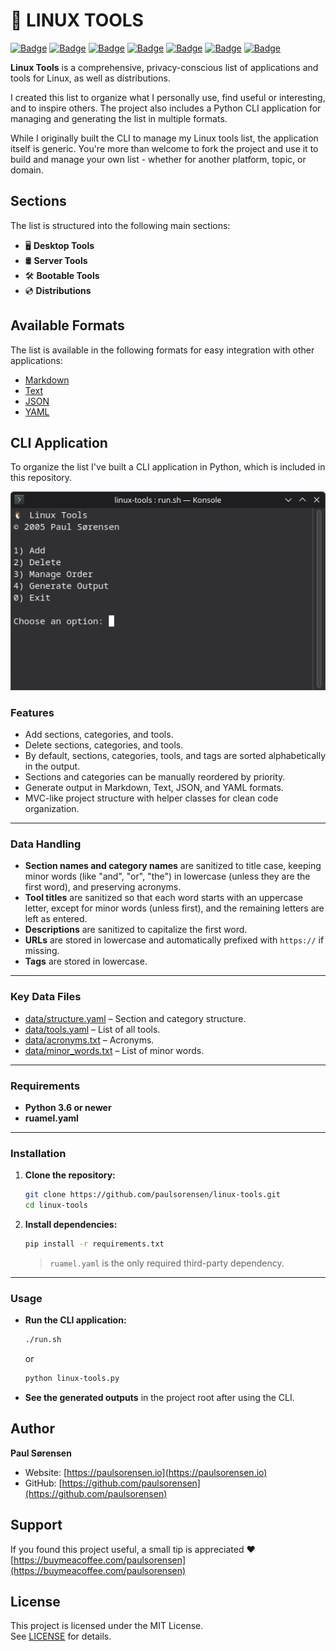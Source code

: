 # 🐧 LINUX TOOLS

[![Badge](https://img.shields.io/badge/Format-Markdown-CC33FF?logo=markdown&logoColor=white)](linux-tools.md)
[![Badge](https://img.shields.io/badge/Format-Text-CC33FF?logo=readme&logoColor=white)](/linux-tools.txt)
[![Badge](https://img.shields.io/badge/Format-JSON-CC33FF?logo=json&logoColor=white)](/linux-tools.json)
[![Badge](https://img.shields.io/badge/Format-YAML-CC33FF?logo=yaml&logoColor=white)](/linux-tools.yaml)
[![Badge](https://img.shields.io/badge/License-MIT-97CA00)](/LICENSE)
[![Badge](https://img.shields.io/badge/Python-3.6%2B-007ee7?logo=python&logoColor=white)](https://python.org)
[![Badge](https://img.shields.io/badge/-Buy%20Me%20a%20Coffee-dab728?logo=buymeacoffee&logoColor=white)](https://buymeacoffee.com/paulsorensen)

**Linux Tools** is a comprehensive, privacy-conscious list of applications and tools for Linux, as well as distributions.

I created this list to organize what I personally use, find useful or interesting, and to inspire others.
The project also includes a Python CLI application for managing and generating the list in multiple formats.

While I originally built the CLI to manage my Linux tools list, the application itself is generic. You're more than welcome to fork the project and use it to build and manage your own list - whether for another platform, topic, or domain.

## Sections

The list is structured into the following main sections:

- 🖥️ **Desktop Tools**
- 🛢️ **Server Tools**
- 🛠️ **Bootable Tools**
- 💿 **Distributions**

## Available Formats

The list is available in the following formats for easy integration with other applications:

- [Markdown](/linux-tools.md)
- [Text](/linux-tools.txt)
- [JSON](/linux-tools.json)
- [YAML](/linux-tools.yaml)

## CLI Application

To organize the list I've built a CLI application in Python, which is included in this repository.

![CLI Preview](/assets/cli-preview.png)

### Features

- Add sections, categories, and tools.
- Delete sections, categories, and tools.
- By default, sections, categories, tools, and tags are sorted alphabetically in the output.
- Sections and categories can be manually reordered by priority.
- Generate output in Markdown, Text, JSON, and YAML formats.
- MVC-like project structure with helper classes for clean code organization.

---

### Data Handling

- **Section names and category names** are sanitized to title case, keeping minor words (like "and", "or", "the") in lowercase (unless they are the first word), and preserving acronyms.
- **Tool titles** are sanitized so that each word starts with an uppercase letter, except for minor words (unless first), and the remaining letters are left as entered.
- **Descriptions** are sanitized to capitalize the first word.
- **URLs** are stored in lowercase and automatically prefixed with `https://` if missing.
- **Tags** are stored in lowercase.

---

### Key Data Files

- [data/structure.yaml](/data/structure.yaml) – Section and category structure.
- [data/tools.yaml](/data/tools.yaml) – List of all tools.
- [data/acronyms.txt](/data/acronyms.txt) – Acronyms.
- [data/minor_words.txt](/data/minor_words.txt) – List of minor words.

---

### Requirements

- **Python 3.6 or newer**
- **ruamel.yaml**

---

### Installation

1. **Clone the repository:**

   ```bash
   git clone https://github.com/paulsorensen/linux-tools.git
   cd linux-tools
   ```

2. **Install dependencies:**

   ```bash
   pip install -r requirements.txt
   ```

   > `ruamel.yaml` is the only required third-party dependency.

---

### Usage

- **Run the CLI application:**

  ```bash
  ./run.sh
  ```

  or

  ```bash
  python linux-tools.py
  ```

- **See the generated outputs** in the project root after using the CLI.

## Author

**Paul Sørensen**  

- Website: [https://paulsorensen.io](https://paulsorensen.io)  
- GitHub: [https://github.com/paulsorensen](https://github.com/paulsorensen)

## Support

If you found this project useful, a small tip is appreciated ❤️  
[https://buymeacoffee.com/paulsorensen](https://buymeacoffee.com/paulsorensen)

## License

This project is licensed under the MIT License.  
See [LICENSE](LICENSE) for details.
